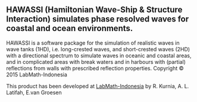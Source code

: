 ## HAWASSI (Hamiltonian Wave-Ship & Structure Interaction) simulates phase resolved waves for coastal and ocean environments.

HAWASSI is a software package for the simulation of realistic waves in wave tanks (1HD), i.e. long-crested waves, and short-crested waves (2HD) with a directional spectrum to simulate waves in oceanic and
coastal areas, and in complicated areas with break waters and in harbours with (partial) reflections from walls with prescribed reflection properties. Copyright © 2015 LabMath-Indonesia

This product has been developed at [LabMath-Indonesia](http://labmath-indonesia.org/) by
R. Kurnia, A. L. Latifah, E.van Groesen
